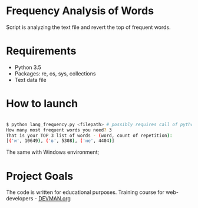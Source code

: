 # Frequency Analysis of Words

Script is analyzing the text file and revert the top of frequent words.

# Requirements

 - Python 3.5
 - Packages: re, os, sys, collections
 - Text data file


# How to launch

```bash

$ python lang_frequency.py <filepath> # possibly requires call of python3 executive instead of just python
How many most frequent words you need? 3
That is your TOP 3 list of words - (word, count of repetition):
[('и', 10649), ('в', 5308), ('не', 4404)]
```

The same with Windows environment;


# Project Goals

The code is written for educational purposes. Training course for web-developers - [DEVMAN.org](https://devman.org)

